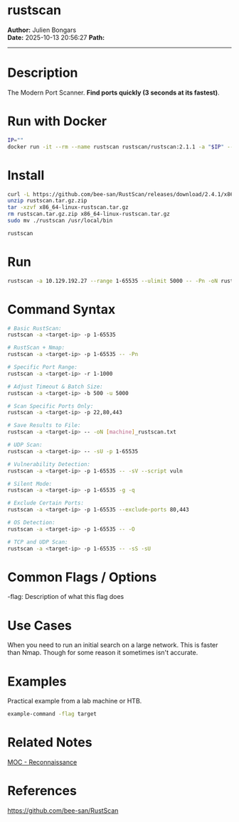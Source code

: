 # rustscan

**Author:** Julien Bongars  
**Date:** 2025-10-13 20:56:27
**Path:** 

---

# Description

The Modern Port Scanner. **Find ports quickly (3 seconds at its fastest)**.

# Run with Docker

```bash
IP=""
docker run -it --rm --name rustscan rustscan/rustscan:2.1.1 -a "$IP" --range 1-65535 --ulimit 5000 -- -sV -sC -oN "rustscan.txt"
```

# Install

```bash
curl -L https://github.com/bee-san/RustScan/releases/download/2.4.1/x86_64-linux-rustscan.tar.gz.zip -o rustscan.tar.gz.zip 
unzip rustscan.tar.gz.zip 
tar -xzvf x86_64-linux-rustscan.tar.gz 
rm rustscan.tar.gz.zip x86_64-linux-rustscan.tar.gz 
sudo mv ./rustscan /usr/local/bin

rustscan
```

# Run

```bash
rustscan -a 10.129.192.27 --range 1-65535 --ulimit 5000 -- -Pn -oN rustscan.txt -sV --script vuln
```

# Command Syntax

```bash
# Basic RustScan:
rustscan -a <target-ip> -p 1-65535 

# RustScan + Nmap:
rustscan -a <target-ip> -p 1-65535 -- -Pn

# Specific Port Range: 
rustscan -a <target-ip> -r 1-1000

# Adjust Timeout & Batch Size:
rustscan -a <target-ip> -b 500 -u 5000

# Scan Specific Ports Only: 
rustscan -a <target-ip> -p 22,80,443 

# Save Results to File: 
rustscan -a <target-ip> -- -oN [machine]_rustscan.txt

# UDP Scan: 
rustscan -a <target-ip> -- -sU -p 1-65535

# Vulnerability Detection: 
rustscan -a <target-ip> -p 1-65535 -- -sV --script vuln

# Silent Mode: 
rustscan -a <target-ip> -p 1-65535 -g -q 

# Exclude Certain Ports: 
rustscan -a <target-ip> -p 1-65535 --exclude-ports 80,443

# OS Detection: 
rustscan -a <target-ip> -p 1-65535 -- -O

# TCP and UDP Scan: 
rustscan -a <target-ip> -p 1-65535 -- -sS -sU
```

# Common Flags / Options

-flag: Description of what this flag does

# Use Cases

When you need to run an initial search on a large network. This is faster than Nmap. Though for some reason it sometimes isn't accurate.

# Examples

Practical example from a lab machine or HTB.

```sh
example-command -flag target
```

# Related Notes

[MOC - Reconnaissance](../0%20-%20MOCs/MOC%20-%20Reconnaissance.md)

# References

https://github.com/bee-san/RustScan


